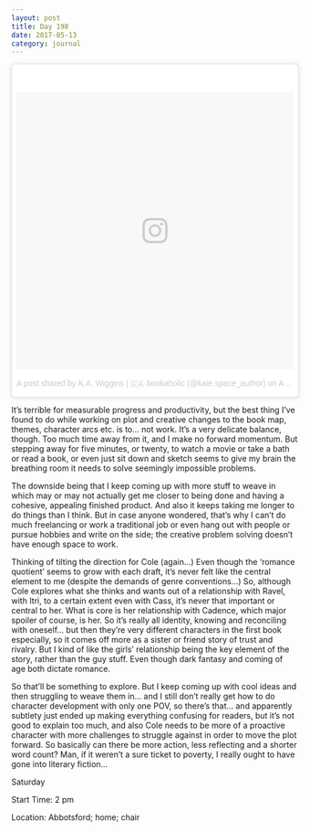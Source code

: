 ```yaml
---
layout: post
title: Day 198
date: 2017-05-13
category: journal
---
```


<blockquote class="instagram-media" data-instgrm-version="7" style=" background:#FFF; border:0; border-radius:3px; box-shadow:0 0 1px 0 rgba(0,0,0,0.5),0 1px 10px 0 rgba(0,0,0,0.15); margin: 1px; max-width:658px; padding:0; width:99.375%; width:-webkit-calc(100% - 2px); width:calc(100% - 2px);"><div style="padding:8px;"> <div style=" background:#F8F8F8; line-height:0; margin-top:40px; padding:50.0% 0; text-align:center; width:100%;"> <div style=" background:url(data:image/png;base64,iVBORw0KGgoAAAANSUhEUgAAACwAAAAsCAMAAAApWqozAAAABGdBTUEAALGPC/xhBQAAAAFzUkdCAK7OHOkAAAAMUExURczMzPf399fX1+bm5mzY9AMAAADiSURBVDjLvZXbEsMgCES5/P8/t9FuRVCRmU73JWlzosgSIIZURCjo/ad+EQJJB4Hv8BFt+IDpQoCx1wjOSBFhh2XssxEIYn3ulI/6MNReE07UIWJEv8UEOWDS88LY97kqyTliJKKtuYBbruAyVh5wOHiXmpi5we58Ek028czwyuQdLKPG1Bkb4NnM+VeAnfHqn1k4+GPT6uGQcvu2h2OVuIf/gWUFyy8OWEpdyZSa3aVCqpVoVvzZZ2VTnn2wU8qzVjDDetO90GSy9mVLqtgYSy231MxrY6I2gGqjrTY0L8fxCxfCBbhWrsYYAAAAAElFTkSuQmCC); display:block; height:44px; margin:0 auto -44px; position:relative; top:-22px; width:44px;"></div></div><p style=" color:#c9c8cd; font-family:Arial,sans-serif; font-size:14px; line-height:17px; margin-bottom:0; margin-top:8px; overflow:hidden; padding:8px 0 7px; text-align:center; text-overflow:ellipsis; white-space:nowrap;"><a href="https://www.instagram.com/p/BTFo63yleWV/" style=" color:#c9c8cd; font-family:Arial,sans-serif; font-size:14px; font-style:normal; font-weight:normal; line-height:17px; text-decoration:none;" target="_blank">A post shared by K.A. Wiggins | 🇨🇦 bookaholic (@kaie.space_author)</a> on <time style=" font-family:Arial,sans-serif; font-size:14px; line-height:17px;" datetime="2017-04-20T01:06:30+00:00">Apr 19, 2017 at 6:06pm PDT</time></p></div></blockquote>
<script async defer src="//platform.instagram.com/en_US/embeds.js"></script>

It’s terrible for measurable progress and productivity, but the best thing I’ve found to do while working on plot and creative changes to the book map, themes, character arcs etc. is to… not work. It’s a very delicate balance, though. Too much time away from it, and I make no forward momentum. But stepping away for five minutes, or twenty, to watch a movie or take a bath or read a book, or even just sit down and sketch seems to give my brain the breathing room it needs to solve seemingly impossible problems.

The downside being that I keep coming up with more stuff to weave in which may or may not actually get me closer to being done and having a cohesive, appealing finished product. And also it keeps taking me longer to do things than I think. But in case anyone wondered, that’s why I can’t do much freelancing or work a traditional job or even hang out with people or pursue hobbies and write on the side; the creative problem solving doesn’t have enough space to work.

Thinking of tilting the direction for Cole (again…) Even though the ‘romance quotient’ seems to grow with each draft, it’s never felt like the central element to me (despite the demands of genre conventions…) So, although Cole explores what she thinks and wants out of a relationship with Ravel, with Itri, to a certain extent even with Cass, it’s never that important or central to her. What is core is her relationship with Cadence, which major spoiler of course, is her. So it’s really all identity, knowing and reconciling with oneself… but then they’re very different characters in the first book especially, so it comes off more as a sister or friend story of trust and rivalry. But I kind of like the girls’ relationship being the key element of the story, rather than the guy stuff. Even though dark fantasy and coming of age both dictate romance.

So that’ll be something to explore. But I keep coming up with cool ideas and then struggling to weave them in… and I still don’t really get how to do character development with only one POV, so there’s that… and apparently subtlety just ended up making everything confusing for readers, but it’s not good to explain too much, and also Cole needs to be more of a proactive character with more challenges to struggle against in order to move the plot forward. So basically can there be more action, less reflecting and a shorter word count? Man, if it weren’t a sure ticket to poverty, I really ought to have gone into literary fiction…

Saturday

Start Time: 2 pm

Location: Abbotsford; home; chair
